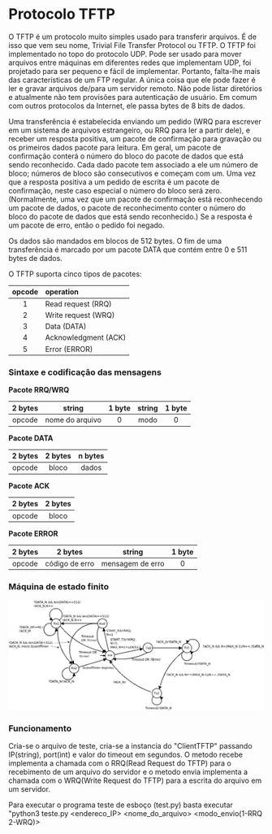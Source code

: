 # Protocolo TFTP

O TFTP é um protocolo muito simples usado para transferir arquivos. É de isso que vem seu nome, Trivial File Transfer Protocol ou TFTP. O TFTP foi implementado no topo do protocolo UDP. Pode ser usado para mover arquivos entre máquinas em diferentes redes que implementam UDP, foi projetado para ser pequeno e fácil de implementar. Portanto, falta-lhe mais das características de um FTP regular. A única coisa que ele pode fazer é ler e gravar arquivos de/para um servidor remoto. Não pode listar diretórios e atualmente não tem provisões para autenticação de usuário. Em comum com outros protocolos da Internet, ele passa bytes de 8 bits de dados.

Uma transferência é estabelecida enviando um pedido (WRQ para escrever em um sistema de arquivos estrangeiro, ou RRQ para ler a partir dele), e receber um resposta positiva, um pacote de confirmação para gravação ou os primeiros dados pacote para leitura. Em geral, um pacote de confirmação conterá o número do bloco do pacote de dados que está sendo reconhecido. Cada dado pacote tem associado a ele um número de bloco; números de bloco são consecutivos e começam com um. Uma vez que a resposta positiva a um pedido de escrita é um pacote de confirmação, neste caso especial o número do bloco será zero. (Normalmente, uma vez que um pacote de confirmação está reconhecendo um pacote de dados, o pacote de reconhecimento conter o número do bloco do pacote de dados que está sendo reconhecido.) Se a resposta é um pacote de erro, então o pedido foi negado.

Os dados são mandados em blocos de 512 bytes. O fim de uma transferência é marcado por um pacote DATA que contém entre 0 e 511 bytes de dados.

O TFTP suporta cinco tipos de pacotes:

opcode | operation
:----: | :--------
1      | Read request (RRQ)
2      | Write request (WRQ)
3      | Data (DATA)
4      | Acknowledgment (ACK)
5      | Error (ERROR)

### Sintaxe e codificação das mensagens

**Pacote RRQ/WRQ**

2 bytes | string | 1 byte | string | 1 byte
:-----: | :----: | :----: | :----: | :----:
opcode | nome do arquivo | 0 | modo | 0

**Pacote DATA**

2 bytes | 2 bytes | n bytes
:-----: | :-----: | :-----:
opcode | bloco | dados

**Pacote ACK**

2 bytes | 2 bytes
:-----: | :-----:
opcode | bloco

**Pacote ERROR**

2 bytes | 2 bytes | string | 1 byte
:-----: | :-----: | :----: | :----: 
opcode | código de erro | mensagem de erro | 0

### Máquina de estado finito

![](tftp_client.jpg)

### Funcionamento

Cria-se o arquivo de teste, cria-se a instancia do "ClientTFTP" passando IP(string), port(int) e valor do timeout em segundos. O metodo recebe implementa a chamada com o RRQ(Read Request do TFTP) para o recebimento de um arquivo do servidor e o metodo envia implementa a chamada com o WRQ(Write Request do TFTP) para a escrita do arquivo em um servidor.

Para executar o programa teste de esboço (test.py) basta executar "python3 teste.py <endereco_IP> <porta> <timeout> <nome_do_arquivo> <modo_envio(1-RRQ 2-WRQ)>

